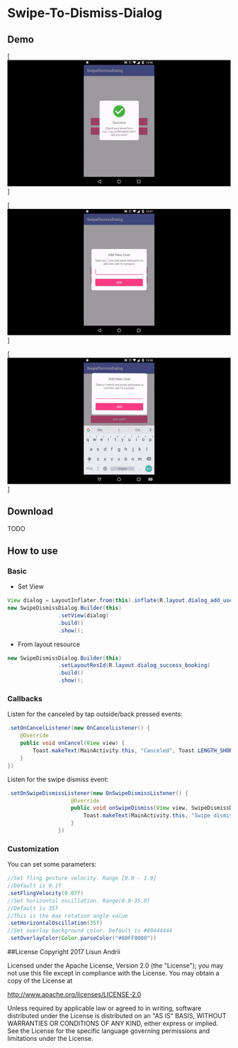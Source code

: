 # Swipe-To-Dismiss-Dialog

## Demo
[![Swipe Dismiss Success Dialog](art/success_dialog.gif)]

[![Swipe Dismiss Dialog with input](art/edit_text_dialog.gif)]

[![Swipe Dismiss Dialog with keyboard](art/edit_text_dialog_keyboard.gif)]

## Download
TODO

## How to use

### Basic
* Set View
```java
View dialog = LayoutInflater.from(this).inflate(R.layout.dialog_add_user, null);
new SwipeDismissDialog.Builder(this)
                .setView(dialog)
                .build()
                .show();
```
* From layout resource
```java
new SwipeDismissDialog.Builder(this)
                .setLayoutResId(R.layout.dialog_success_booking)
                .build()
                .show();
```
### Callbacks
Listen for the canceled by tap outside/back pressed events:
```java
.setOnCancelListener(new OnCancelListener() {
    @Override
    public void onCancel(View view) {
        Toast.makeText(MainActivity.this, "Canceled", Toast.LENGTH_SHORT).show();
    }
})
```
Listen for the swipe dismiss event:
```java
.setOnSwipeDismissListener(new OnSwipeDismissListener() {
                    @Override
                    public void onSwipeDismiss(View view, SwipeDismissDirection direction) {
                        Toast.makeText(MainActivity.this, "Swipe dismissed to: " + direction, Toast.LENGTH_SHORT).show();
                    }
                })
```
### Customization
You can set some parameters:
```java
//Set fling gesture velocity. Range [0.0 - 1.0] 
//Default is 0.1f
.setFlingVelocity(0.07f)  
//Set horizontal oscillation. Range[0.0-35.0]
//Default is 35f
//This is the max rotation angle value
.setHorizontalOscillation(35f)
//Set overlay background color. Default is #80444444
.setOverlayColor(Color.parseColor("#80FF0000"))
```

##License
Copyright 2017 Lisun Andrii

Licensed under the Apache License, Version 2.0 (the "License");
you may not use this file except in compliance with the License.
You may obtain a copy of the License at

   http://www.apache.org/licenses/LICENSE-2.0

Unless required by applicable law or agreed to in writing, software
distributed under the License is distributed on an "AS IS" BASIS,
WITHOUT WARRANTIES OR CONDITIONS OF ANY KIND, either express or implied.
See the License for the specific language governing permissions and
limitations under the License.
